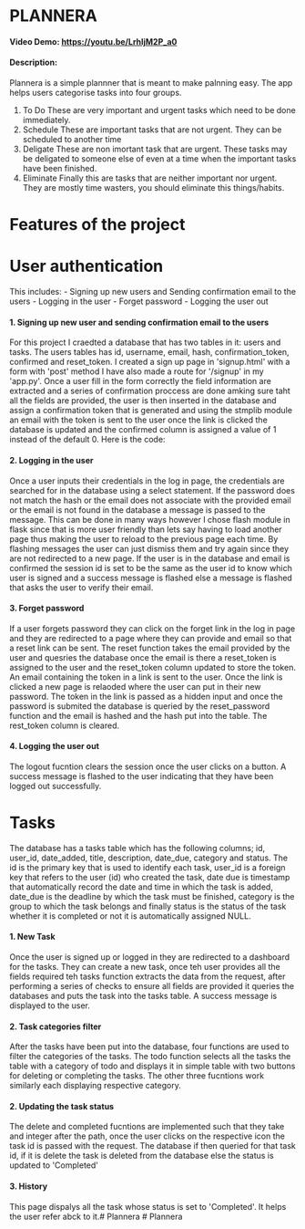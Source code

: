 # PLANNERA
#### Video Demo:  <https://youtu.be/LrhIjM2P_a0>
#### Description:
Plannera is a simple plannner that is meant to make palnning easy. The app helps users categorise tasks into four groups.
1. To Do
These are very important and urgent tasks which need to be done immediately.
2. Schedule
These are important tasks that are not urgent. They can be scheduled to another time
3. Deligate
These are non imortant task that are urgent. These tasks may be deligated to someone else of even at a time when the important tasks have been finished.
4. Eliminate
Finally this are tasks that are neither important nor urgent. They are mostly time wasters, you should eliminate this things/habits.

# Features of the project
# User authentication
This includes:
    - Signing up new users and Sending confirmation email to the users
    - Logging in the user
    - Forget password
    - Logging the user out
#### 1. Signing up new user and sending confirmation email to the users
For this project I craedted a database that has two tables in it: users and tasks. The users tables has id, username, email, hash, confirmation_token, confirmed and reset_token. I created a sign up page in 'signup.html' with a form with 'post' method I have also made a route for '/signup' in my 'app.py'.
Once a user fill in the form correctly the field information are extracted and a series of confirmation proccess are done amking sure taht all the fields are provided, the user is then inserted in the database and assign a confirmation token that is generated and using the stmplib module an email with the token is sent to the user once the link is clicked the database is updated and the confirmed column is assigned a value of 1 instead of the default 0. Here is the code:

#### 2. Logging in the user
Once a user inputs their credentials in the log in page, the credentials are searched for in the database using a select statement. If the password does not match the hash or the email does not associate with the provided email or the email is not found in the database a message is passed to the message. This can be done in many ways however I chose flash module in flask since that is more user friendly than lets say having to load another page thus making the user to reload to the previous page each time. By flashing messages the user can just dismiss them and try again since they are not redirected to a new page. If the user is in the database and email is confirmed the session id is set to be the same as the user id to know which user is signed and a success message is flashed else a message is flashed that asks the user to verify their email.

#### 3. Forget password
If a user forgets password they can click on the forget link in the log in page and they are redirected to a page where they can provide and email so that a reset link can be sent. The reset function takes the email provided by the user and quesries the database once the email is there a reset_token is assigned to the user and the reset_token column updated to store the token. An email containing the token in a link is sent to the user. Once the link is clicked a new page is relaoded where the user can put in their new password. The token in the link is passed as a hidden input and once the password is submited the database is queried by the reset_password function and the email is hashed and the hash put into the table. The rest_token column is cleared.

#### 4. Logging the user out
The logout fucntion clears the session once the user clicks on a button. A success message is flashed to the user indicating that they have been logged out successfully.

# Tasks
The database has a tasks table which has the following columns; id, user_id, date_added, title, description, date_due, category and status. The id is the primary key that is used to identify each task, user_id is a foreign key that refers to the user (id) who created the task, date due is timestamp that automatically record the date and time in which the task is added, date_due is the deadline by which the task must be finished, category is the group to which the task belongs and finally status is the status of the task whether it is completed or not it is automatically assigned NULL.
#### 1. New Task
Once the user is signed up or logged in they are redirected to a dashboard for the tasks. They can create a new task, once teh user provides all the fields required teh tasks function extracts the data from the request, after performing a series of checks to ensure all fields are provided it queries the databases and puts the task into the tasks table. A success message is displayed to the user.

#### 2. Task categories filter
After the tasks have been put into the database, four functions are used to filter the categories of the tasks. The todo function selects all the tasks the table with a category of todo and displays it in simple table with two buttons for deleting or completing the tasks. The other three fucntions work similarly each displaying respective category.

#### 2. Updating the task status
The delete and completed fucntions are implemented such that they take and integer after the path, once the user clicks on the respective icon the task id is passed with the request. The database if then queried for that task id, if it is delete the task is deleted from the database else the status is updated to 'Completed'

#### 3. History
This page dispalys all the task whose status is set to 'Completed'. It helps the user refer abck to it.#   P l a n n e r a  
 #   P l a n n e r a  
 